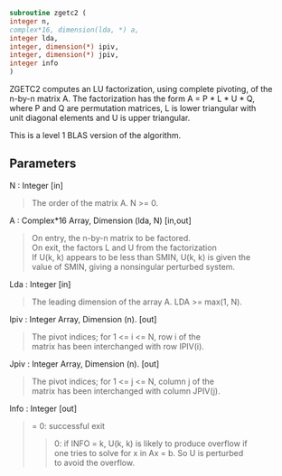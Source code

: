 ```fortran  
subroutine zgetc2 (  
integer n,  
complex*16, dimension(lda, *) a,  
integer lda,  
integer, dimension(*) ipiv,  
integer, dimension(*) jpiv,  
integer info  
)  
```  
  
ZGETC2 computes an LU factorization, using complete pivoting, of the  
n-by-n matrix A. The factorization has the form A = P * L * U * Q,  
where P and Q are permutation matrices, L is lower triangular with  
unit diagonal elements and U is upper triangular.  
  
This is a level 1 BLAS version of the algorithm.  
  
## Parameters  
N : Integer [in]  
> The order of the matrix A. N >= 0.  
  
A : Complex*16 Array, Dimension (lda, N) [in,out]  
> On entry, the n-by-n matrix to be factored.  
> On exit, the factors L and U from the factorization  
> If U(k, k) appears to be less than SMIN, U(k, k) is given the  
> value of SMIN, giving a nonsingular perturbed system.  
  
Lda : Integer [in]  
> The leading dimension of the array A.  LDA >= max(1, N).  
  
Ipiv : Integer Array, Dimension (n). [out]  
> The pivot indices; for 1 <= i <= N, row i of the  
> matrix has been interchanged with row IPIV(i).  
  
Jpiv : Integer Array, Dimension (n). [out]  
> The pivot indices; for 1 <= j <= N, column j of the  
> matrix has been interchanged with column JPIV(j).  
  
Info : Integer [out]  
> = 0: successful exit  
> > 0: if INFO = k, U(k, k) is likely to produce overflow if  
> one tries to solve for x in Ax = b. So U is perturbed  
> to avoid the overflow.  
  
